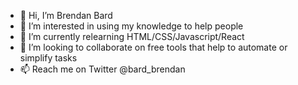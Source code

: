 - 👋 Hi, I’m Brendan Bard
- 👀 I’m interested in using my knowledge to help people
- 🌱 I’m currently relearning HTML/CSS/Javascript/React
- 💞️ I’m looking to collaborate on free tools that help to automate or simplify tasks
- 📫 Reach me on Twitter @bard_brendan

<!---
Drabynoops/Drabynoops is a ✨ special ✨ repository because its `README.md` (this file) appears on your GitHub profile.
You can click the Preview link to take a look at your changes.
--->

